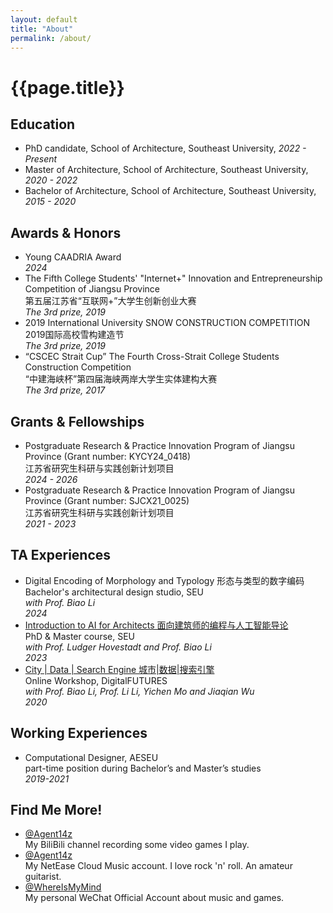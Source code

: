 ```yaml
---
layout: default
title: "About"
permalink: /about/
---
```

<h1 class="subpage-title">{{page.title}}</h1>
<div class="post-line"></div>

## Education
* PhD candidate, School of Architecture, Southeast University, _2022 - Present_
* Master of Architecture, School of Architecture, Southeast University, _2020 - 2022_
* Bachelor of Architecture, School of Architecture, Southeast University, _2015 - 2020_

## Awards & Honors
* Young CAADRIA Award  
  _2024_
* The Fifth College Students' "Internet+" Innovation and Entrepreneurship Competition of Jiangsu Province   
  第五届江苏省“互联网+”大学生创新创业大赛  
  _The 3rd prize, 2019_
* 2019 International University SNOW CONSTRUCTION COMPETITION   
  2019国际高校雪构建造节  
  _The 3rd prize, 2019_
* “CSCEC Strait Cup” The Fourth Cross-Strait College Students Construction Competition    
  “中建海峡杯”第四届海峡两岸大学生实体建构大赛  
  _The 3rd prize, 2017_

## Grants & Fellowships
* Postgraduate Research & Practice Innovation Program of Jiangsu Province (Grant number: KYCY24\_0418)  
  江苏省研究生科研与实践创新计划项目  
  _2024 - 2026_
* Postgraduate Research & Practice Innovation Program of Jiangsu Province (Grant number: SJCX21\_0025)  
  江苏省研究生科研与实践创新计划项目  
  _2021 - 2023_

## TA Experiences
* Digital Encoding of Morphology and Typology 形态与类型的数字编码      
  Bachelor's architectural design studio, SEU  
  _with Prof. Biao Li_  
  _2024_
* <a href="https://www.bilibili.com/video/BV1Mg411m71Q/?spm_id_from=333.337.search-card.all.click&vd_source=329533eae684ffc30b8f1a25d299df38" target="_blank">Introduction to AI for Architects 面向建筑师的编程与人工智能导论</a>  
  PhD & Master course, SEU  
  _with Prof. Ludger Hovestadt and Prof. Biao Li_  
  _2023_
* <a href="https://mp.weixin.qq.com/s/Gh9M19OJPlSPISHimKIcXw" target="_blank">City | Data | Search Engine 城市|数据|搜索引擎</a>  
  Online Workshop, DigitalFUTURES  
  _with Prof. Biao Li, Prof. Li Li, Yichen Mo and Jiaqian Wu_  
  _2020_

## Working Experiences
* Computational Designer, AESEU  
  part-time position during Bachelor’s and Master’s studies  
  _2019-2021_

## Find Me More!
* <a href="https://space.bilibili.com/326919637" target="_blank">@Agent14z</a>  
  My BiliBili channel recording some video games I play.
* <a href="https://music.163.com/#/user/home?id=108571671" target="_blank">@Agent14z</a>  
  My NetEase Cloud Music account. I love rock 'n' roll. An amateur guitarist.
* <a href="/assets/qrcode_whereismymind.jpg" target="_blank">@WhereIsMyMind</a>  
  My personal WeChat Official Account about music and games.
